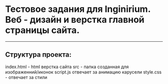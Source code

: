 # Тестовое задания для Inginirium. Веб - дизайн и верстка главной страницы сайта. 
___
## Структура проекта:

index.html - html верстка сайта 
src - папка созданная для изображенний/иконок
script.js отвечает за анимацию карусели 
style.css - отвечает за стили
